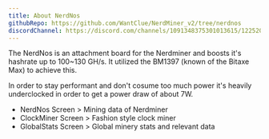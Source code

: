 ```yaml
---
title: About NerdNos
githubRepo: https://github.com/WantClue/NerdMiner_v2/tree/nerdnos
discordChannel: https://discord.com/channels/1091348375301013615/1225206879018418337
---
```


The NerdNos is an attachment board for the Nerdminer and boosts it's hashrate up to 100~130 GH/s.
It utilized the BM1397 (known of the Bitaxe Max) to achieve this. 

In order to stay performant and don't cosume too much power it's heavily underclocked in order to get a power draw of about 7W.

- NerdNos Screen > Mining data of Nerdminer
- ClockMiner Screen > Fashion style clock miner
- GlobalStats Screen > Global minery stats and relevant data
